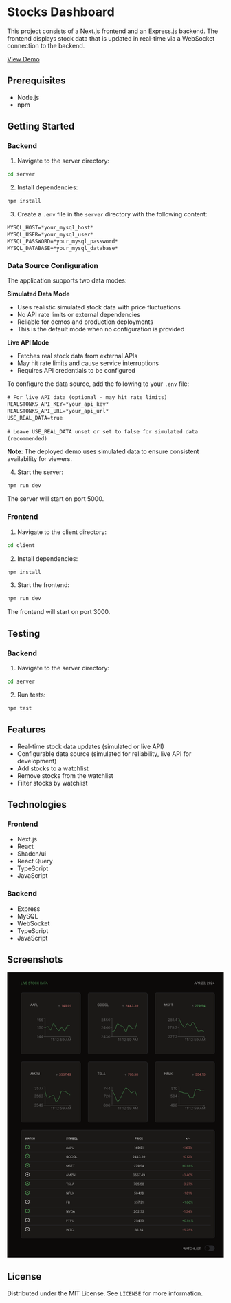 # Stocks Dashboard

This project consists of a Next.js frontend and an Express.js backend. The frontend displays stock data that is updated in real-time via a WebSocket connection to the backend.
<br />

<a href="https://stocks-dashboard-pi.vercel.app/">View Demo</a>

## Prerequisites

- Node.js
- npm

## Getting Started

### Backend

1. Navigate to the server directory:

```sh
cd server
```

2. Install dependencies:

```sh
npm install
```

3. Create a `.env` file in the `server` directory with the following content:

```
MYSQL_HOST=*your_mysql_host*
MYSQL_USER=*your_mysql_user*
MYSQL_PASSWORD=*your_mysql_password*
MYSQL_DATABASE=*your_mysql_database*
```

### Data Source Configuration

The application supports two data modes:

**Simulated Data Mode**

- Uses realistic simulated stock data with price fluctuations
- No API rate limits or external dependencies
- Reliable for demos and production deployments
- This is the default mode when no configuration is provided

**Live API Mode**

- Fetches real stock data from external APIs
- May hit rate limits and cause service interruptions
- Requires API credentials to be configured

To configure the data source, add the following to your `.env` file:

```
# For live API data (optional - may hit rate limits)
REALSTONKS_API_KEY=*your_api_key*
REALSTONKS_API_URL=*your_api_url*
USE_REAL_DATA=true

# Leave USE_REAL_DATA unset or set to false for simulated data (recommended)
```

**Note**: The deployed demo uses simulated data to ensure consistent availability for viewers.

4. Start the server:

```sh
npm run dev
```

The server will start on port 5000.

### Frontend

1. Navigate to the client directory:

```sh
cd client
```

2. Install dependencies:

```sh
npm install
```

3. Start the frontend:

```sh
npm run dev
```

The frontend will start on port 3000.

## Testing

### Backend

1. Navigate to the server directory:

```sh
cd server
```

2. Run tests:

```sh
npm test
```

## Features

- Real-time stock data updates (simulated or live API)
- Configurable data source (simulated for reliability, live API for development)
- Add stocks to a watchlist
- Remove stocks from the watchlist
- Filter stocks by watchlist

## Technologies

### Frontend

- Next.js
- React
- Shadcn/ui
- React Query
- TypeScript
- JavaScript

### Backend

- Express
- MySQL
- WebSocket
- TypeScript
- JavaScript

## Screenshots

![Home Page](StocksDash.png)

## License

Distributed under the MIT License. See `LICENSE` for more information.
